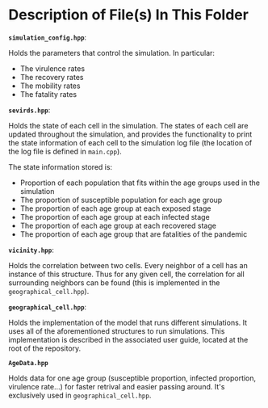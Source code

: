 Description of File(s) In This Folder
===

**`simulation_config.hpp`**:

Holds the parameters that control the simulation. In particular:

* The virulence rates
* The recovery rates
* The mobility rates
* The fatality rates

**`sevirds.hpp`**:

Holds the state of each cell in the simulation. The states of each cell are updated
throughout the simulation, and provides the functionality to print the state information
of each cell to the simulation log file (the location of the log file is defined in `main.cpp`).

The state information stored is:

* Proportion of each population that fits within the age groups used in the simulation
* The proportion of susceptible population for each age group
* The proportion of each age group at each exposed stage
* The proportion of each age group at each infected stage
* The proportion of each age group at each recovered stage
* The proportion of each age group that are fatalities of the pandemic

**`vicinity.hpp`**:

Holds the correlation between two cells. Every neighbor of a cell has an instance
of this structure. Thus for any given cell, the correlation for all surrounding neighbors
can be found (this is implemented in the `geographical_cell.hpp`).

**`geographical_cell.hpp`**:

Holds the implementation of the model that runs different simulations. It uses all of the
aforementioned structures to run simulations. This implementation is described in the
associated user guide, located at the root of the repository.

**`AgeData.hpp`**

Holds data for one age group (susceptible proportion, infected proportion, virulence rate...) for
faster retrival and easier passing around. It's exclusively used in `geographical_cell.hpp`.
